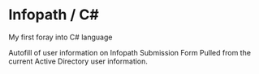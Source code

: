 # Infopath / C# #
My first foray into C# language

Autofill of user information on Infopath Submission Form
Pulled from the current Active Directory user information.
